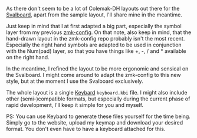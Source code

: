 As there don't seem to be a lot of Colemak-DH layouts out there for the [Svalboard](https://svalboard.com), apart from the sample layout, I'll share mine in the meantime.

Just keep in mind that I at first adapted a big part, especially the symbol layer from my previous [zmk-config](https://github.com/DustVoice/zmk-config).
On that note, also keep in mind, that the hand-drawn layout in the zmk-config repo probably isn't the most recent.
Especially the right hand symbols are adapted to be used in conjunction with the Num(pad) layer, so that you have things like +, -, / and * available on the right hand.

In the meantime, I refined the layout to be more ergonomic and sensical on the Svalboard.
I might come around to adapt the zmk-config to this new style, but at the moment I use the Svalboard exclusively.

The whole layout is a single [Keybard](https://captdeaf.github.io/keybard/) `keyboard.kbi` file.
I might also include other (semi-)compatible formats, but especially during the current phase of rapid development, I'll keep it simple for you and myself.

PS: You can use Keybard to generate these files yourself for the time being. Simply go to the website, upload my keymap and download your desired format. You don't even have to have a keyboard attached for this.

